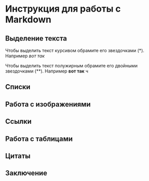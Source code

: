 # Инструкция для работы с Markdown

## Выделение текста

Чтобы выделить текст курсивом обрамите его звездочками (*). Например *вот так*

Чтобы выделить текст полужирным обрамите его двойными звездочками (**). Например **вот так**
ч
## Списки

## Работа с изображениями

## Ссылки

## Работа с таблицами

## Цитаты

## Заключение